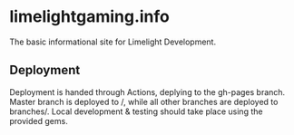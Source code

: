 # limelightgaming.info
The basic informational site for Limelight Development.

## Deployment

Deployment is handed through Actions, deplying to the gh-pages branch.
Master branch is deployed to /, while all other branches are deployed to branches/<slug>.
Local development & testing should take place using the provided gems.

